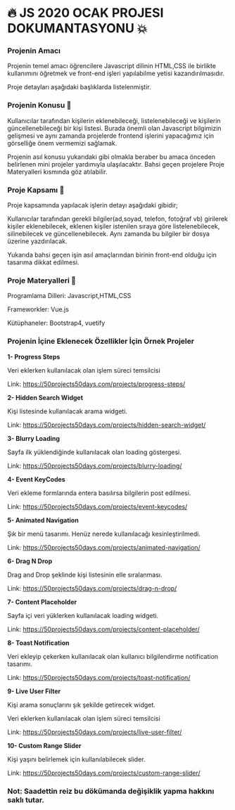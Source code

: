 # :fire:  JS 2020 OCAK PROJESI DOKUMANTASYONU   :boom:

### Projenin Amacı
 Projenin temel amacı öğrencilere Javascript dilinin HTML,CSS ile birlikte kullanımını öğretmek ve front-end işleri yapılabilme yetisi kazandırılmasıdır.

  Proje detayları aşağıdaki başlıklarda listelenmiştir.  

### Projenin Konusu  :orange_book:

Kullanıcılar tarafından kişilerin eklenebileceği, listelenebileceği ve kişilerin güncellenebileceği bir kişi listesi. Burada önemli olan Javascript bilgimizin gelişmesi ve aynı zamanda projelerde frontend işlerini yapacağımız için görselliğe önem vermemizi sağlamak.


Projenin asıl konusu yukarıdaki gibi olmakla beraber bu amaca önceden belirlenen mini projeler yardımıyla ulaşılacaktır.
Bahsi geçen projelere Proje Materyalleri kısmında göz atılabilir.


### Proje Kapsamı   :book:

Proje kapsamında yapılacak işlerin detayı aşağıdaki gibidir;

Kullanıcılar tarafından gerekli bilgiler(ad,soyad, telefon, fotoğraf vb) girilerek kişiler eklenebilecek, eklenen kişiler istenilen sıraya göre listelenebilecek, silinebilecek ve güncellenebilecek. Aynı zamanda bu bilgiler bir dosya üzerine yazdırılacak.

 Yukarıda bahsi geçen işin asıl amaçlarından birinin front-end olduğu için tasarıma dikkat edilmesi.

### Proje Materyalleri  :wrench:

Programlama Dilleri:  Javascript,HTML,CSS  

Frameworkler:  Vue.js

Kütüphaneler: Bootstrap4, vuetify

### Projenin İçine Eklenecek Özellikler İçin Örnek Projeler

**1- Progress Steps**

Veri eklerken kullanılacak olan işlem süreci temsilcisi


Link: https://50projects50days.com/projects/progress-steps/

**2- Hidden Search Widget**

Kişi listesinde kullanılacak arama widgeti.

Link:  https://50projects50days.com/projects/hidden-search-widget/


**3- Blurry Loading**

Sayfa ilk yüklendiğinde kullanılacak olan loading göstergesi.

Link:  https://50projects50days.com/projects/blurry-loading/


**4- Event KeyCodes**

Veri ekleme formlarında entera basılırsa bilgilerin post edilmesi.


Link:  https://50projects50days.com/projects/event-keycodes/

**5- Animated Navigation**

Şık bir menü tasarımı. Henüz nerede kullanılacağı kesinleştirilmedi.

Link:  https://50projects50days.com/projects/animated-navigation/

**6- Drag N Drop**

Drag and Drop şeklinde kişi listesinin elle sıralanması.

Link: https://50projects50days.com/projects/drag-n-drop/

**7- Content Placeholder**

Sayfa içi veri yüklerken kullanılacak loading widgeti.

Link: https://50projects50days.com/projects/content-placeholder/

**8- Toast Notification**

Veri ekleyip çekerken kullanılacak olan kullanıcı bilgilendirme notification tasarımı.

Link: https://50projects50days.com/projects/toast-notification/

**9- Live User Filter**

Kişi arama sonuçlarını şık şekilde getirecek widget.

Veri eklerken kullanılacak olan işlem süreci temsilcisi

Link:  https://50projects50days.com/projects/live-user-filter/

**10- Custom Range Slider**

Kişi yaşını belirlemek için kullanılabilecek slider.

Link:  https://50projects50days.com/projects/custom-range-slider/





### **Not**: Saadettin reiz bu dökümanda değişiklik yapma hakkını saklı tutar.

